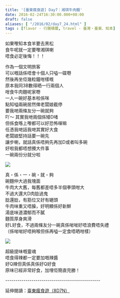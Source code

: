 ```yaml
---
title: '[臺東瘋食遊] Day7：湘琪牛肉麵'
date: 2016-02-24T16:30:00.000+08:00
draft: false
aliases: [ "/2016/02/day7_24.html" ]
tags : [flavor - 行膳積腹, travel - 臺灣・臺東、知本]
---
```


如果嚟知本食羊要去黑松  
食牛呢就一定要嚟湘琪喇  
唔食必定後悔！！！  
  
作為一個文明旅客  
可以嘅話係唔會十個人只嗌一碟嘢  
然後再坐佢幾粒鐘咁樣嘅  
原本我同3B數得晒一行兩個人  
咁食牛肉麵呢家嘢  
一人一碗好基本啦係咪  
點知嗌兩碗居然俾老闆娘截停  
要我哋兩條友分一碗就夠  
吖～ 其實我哋兩個係矮D啫  
但係食喺上嚟都可以好恐怖㗎嘛  
任憑我哋話我哋其實好大食  
老闆娘堅持話要一碗先  
讓步喇，就話真係唔夠先再加D或者叫多碗  
好啦我都唔想攪大件事  
一碗兩份分就分啦  

![](/images/taitung7b.jpg)

真・係・一・碗・就・夠  
碗麵仲大過我塊面  
牛肉大大舊，每舊都差唔多半個拳頭咁大  
不過大還大D肉腍過鬼  
腍還腍，有筋位又好有𡁻頭  
牛肉味重又唔臊，好明顯係好新鮮  
湯底味道濃郁而不膩  
麵質厚身爽滑  
好L好食，不過兩條友分一碗真係啱啱好唔浪費唔失禮  
（係啱啱好唔夠喉但係再嗌一定食唔晒咁樣）  

![](/images/taitung7b1.jpg)

超級提味嘅靈魂  
唔食得辣都一定要加嘅辣醬  
好Q辣但真係真係好Q好食  
原味已經非常好食，加埋佢簡直完勝！  
  
\-----------------------------------------------  
  
延伸閱讀：[臺東瘋食遊（8D7N）](https://hidie.net/taitung8d7n/)
